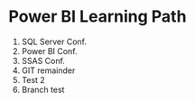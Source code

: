 # Power BI Learning Path

1. SQL Server Conf.
2. Power BI Conf.
3. SSAS Conf.
4. GIT remainder
5. Test 2
6. Branch test